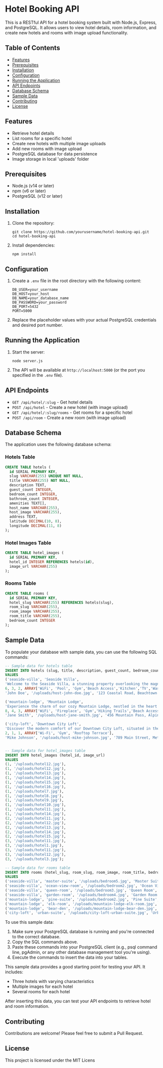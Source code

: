 # Hotel Booking API

This is a RESTful API for a hotel booking system built with Node.js, Express, and PostgreSQL. It allows users to view hotel details, room information, and create new hotels and rooms with image upload functionality.

## Table of Contents

- [Features](#features)
- [Prerequisites](#prerequisites)
- [Installation](#installation)
- [Configuration](#configuration)
- [Running the Application](#running-the-application)
- [API Endpoints](#api-endpoints)
- [Database Schema](#database-schema)
- [Sample Data](#sample-data)
- [Contributing](#contributing)
- [License](#license)

## Features

- Retrieve hotel details
- List rooms for a specific hotel
- Create new hotels with multiple image uploads
- Add new rooms with image upload
- PostgreSQL database for data persistence
- Image storage in local 'uploads' folder

## Prerequisites

- Node.js (v14 or later)
- npm (v6 or later)
- PostgreSQL (v12 or later)

## Installation

1. Clone the repository:
   ```
   git clone https://github.com/yourusername/hotel-booking-api.git
   cd hotel-booking-api
   ```

2. Install dependencies:
   ```
   npm install
   ```

## Configuration

1. Create a `.env` file in the root directory with the following content:
   ```
   DB_USER=your_username
   DB_HOST=your_host
   DB_NAME=your_database_name
   DB_PASSWORD=your_password
   DB_PORT=5432
   PORT=5000
   ```

2. Replace the placeholder values with your actual PostgreSQL credentials and desired port number.

## Running the Application

1. Start the server:
   ```
   node server.js
   ```

2. The API will be available at `http://localhost:5000` (or the port you specified in the `.env` file).

## API Endpoints

- `GET /api/hotel/:slug` - Get hotel details
- `POST /api/hotel` - Create a new hotel (with image upload)
- `GET /api/hotel/:slug/rooms` - Get rooms for a specific hotel
- `POST /api/room` - Create a new room (with image upload)

## Database Schema

The application uses the following database schema:

### Hotels Table
```sql
CREATE TABLE hotels (
  id SERIAL PRIMARY KEY,
  slug VARCHAR(255) UNIQUE NOT NULL,
  title VARCHAR(255) NOT NULL,
  description TEXT,
  guest_count INTEGER,
  bedroom_count INTEGER,
  bathroom_count INTEGER,
  amenities TEXT[],
  host_name VARCHAR(255),
  host_image VARCHAR(255),
  address TEXT,
  latitude DECIMAL(10, 8),
  longitude DECIMAL(11, 8)
);
```

### Hotel Images Table
```sql
CREATE TABLE hotel_images (
  id SERIAL PRIMARY KEY,
  hotel_id INTEGER REFERENCES hotels(id),
  image_url VARCHAR(255)
);
```

### Rooms Table
```sql
CREATE TABLE rooms (
  id SERIAL PRIMARY KEY,
  hotel_slug VARCHAR(255) REFERENCES hotels(slug),
  room_slug VARCHAR(255),
  room_image VARCHAR(255),
  room_title VARCHAR(255),
  bedroom_count INTEGER
);
```




## Sample Data

To populate your database with sample data, you can use the following SQL commands:

```sql
-- Sample data for hotels table
INSERT INTO hotels (slug, title, description, guest_count, bedroom_count, bathroom_count, amenities, host_name, host_image, address, latitude, longitude)
VALUES 
('seaside-villa', 'Seaside Villa', 
'Welcome to the Seaside Villa, a stunning property overlooking the magnificent ocean. Enjoy breathtaking views from every room and relax in the comfort of a fully equipped home. Perfect for families or groups, this villa offers all the amenities you need for a memorable stay. Conveniently located near popular attractions and beaches, you will have plenty to explore during your visit. The spacious outdoor area and private pool make it an ideal getaway.', 
6, 3, 2, ARRAY['WiFi', 'Pool', 'Gym','Beach Access','Kitchen','TV','Washer','Smoke alarm','Refrigerator'], 
'John Doe', '/uploads/host-john-doe.jpg', '123 Coastal Road, Beachtown', 34.052235, -118.243683),

('mountain-lodge', 'Mountain Lodge', 
'Experience the charm of our cozy Mountain Lodge, nestled in the heart of the breathtaking mountains. This retreat offers a perfect blend of rustic charm and modern comfort. Enjoy hiking trails right at your doorstep and cozy up by the fireplace after a day of adventure. With ample space and amenities, it’s perfect for families or groups looking for a serene escape in nature. The lodge’s unique location provides both tranquility and accessibility to nearby attractions.', 
8, 4, 3, ARRAY['WiFi', 'Fireplace', 'Gym','Hiking Trails','Beach Access','Kitchen','TV','Washer','Smoke alarm','Refrigerator'], 
'Jane Smith', '/uploads/host-jane-smith.jpg', '456 Mountain Pass, Alpineville', 39.739236, -104.990251),

('city-loft', 'Downtown City Loft', 
'Discover the modern comfort of our Downtown City Loft, situated in the bustling heart of the city. This stylish loft is ideal for solo travelers or couples looking for an urban retreat. With contemporary furnishings and a rooftop terrace offering stunning city views, you’ll feel right at home. The loft’s central location provides easy access to the city’s top attractions, dining, and shopping districts, making it the perfect base for your city adventure.', 
2, 1, 1, ARRAY['Wi-Fi', 'Gym', 'Rooftop Terrace'], 
'Mike Johnson', '/uploads/host-mike-johnson.jpg', '789 Main Street, Metropolis', 40.712776, -74.005974);


-- Sample data for hotel_images table
INSERT INTO hotel_images (hotel_id, image_url)
VALUES 
(1, '/uploads/hotel12.jpg'),
(1, '/uploads/hotel12.jpg'),
(1, '/uploads/hotel13.jpg'),
(1, '/uploads/hotel14.jpg'),
(1, '/uploads/hotel15.jpg'),
(1, '/uploads/hotel16.jpg'),
(1, '/uploads/hotel7.jpg'),
(1, '/uploads/hotel8.jpg'),
(1, '/uploads/hotel9.jpg'),
(1, '/uploads/hotel10.jpg'),
(1, '/uploads/hotel11.jpg'),
(1, '/uploads/hotel14.jpg'),
(2, '/uploads/hotel11.jpg'),
(2, '/uploads/hotel12.jpg'),
(2, '/uploads/hotel13.jpg'),
(2, '/uploads/hotel14.jpg'),
(2, '/uploads/hotel15.jpg'),
(3, '/uploads/hotel11.jpg'),
(3, '/uploads/hotel1.jpg'),
(3, '/uploads/hotel11.jpg'),
(3, '/uploads/hotel12.jpg'),
(3, '/uploads/hotel3.jpg');

-- Sample data for rooms table
INSERT INTO rooms (hotel_slug, room_slug, room_image, room_title, bedroom_count)
VALUES 
('seaside-villa', 'master-suite', '/uploads/bedroom5.jpg', 'Master Suite', 1),
('seaside-villa', 'ocean-view-room', '/uploads/bedroom2.jpg', 'Ocean View Room', 1),
('seaside-villa', 'queen-room', '/uploads/bedroom3.jpg', 'Queen Room', 1),
('seaside-villa', 'garden-room', '/uploads/bedroom4.jpg', 'Garden Room', 1),
('mountain-lodge', 'pine-suite', '/uploads/bedroom2.jpg', 'Pine Suite', 1),
('mountain-lodge', 'elk-room', '/uploads/mountain-lodge-elk-room.jpg', 'Elk Room', 1),
('mountain-lodge', 'bear-den', '/uploads/mountain-lodge-bear-den.jpg', 'Bear Den', 2),
('city-loft', 'urban-suite', '/uploads/city-loft-urban-suite.jpg', 'Urban Suite', 1);
```

To use this sample data:

1. Make sure your PostgreSQL database is running and you're connected to the correct database.
2. Copy the SQL commands above.
3. Paste these commands into your PostgreSQL client (e.g., psql command line, pgAdmin, or any other database management tool you're using).
4. Execute the commands to insert the data into your tables.

This sample data provides a good starting point for testing your API. It includes:
- Three hotels with varying characteristics
- Multiple images for each hotel
- Several rooms for each hotel

After inserting this data, you can test your API endpoints to retrieve hotel and room information.


## Contributing

Contributions are welcome! Please feel free to submit a Pull Request.

## License

This project is licensed under the MIT Licens